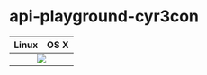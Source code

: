 # api-playground-cyr3con

<table>
  <thead>
    <tr>
      <th>Linux</th>
      <th>OS X</th>
    </tr>
  </thead>
  <tbody>
    <tr>
      <td colspan="2" align="center">
        <a href="https://travis-ci.com/mohseenrm/api-playground-cyr3con"><img src="https://travis-ci.com/mohseenrm/api-playground-cyr3con.svg?token=CqDroFQpz5UCVrR38qQa&branch=master" target="_blank"></a>
      </td>
    </tr>
  </tbody>
</table>